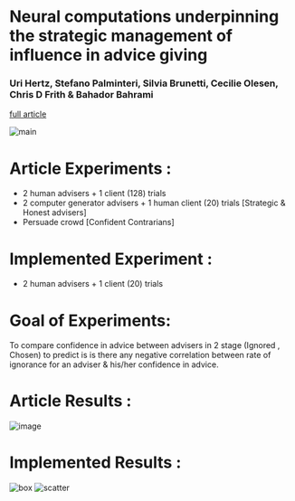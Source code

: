 # Neural computations underpinning the strategic management of influence in advice giving
### Uri Hertz, Stefano Palminteri, Silvia Brunetti, Cecilie Olesen, Chris D Frith & Bahador Bahrami 
[full article](https://www.nature.com/articles/s41467-017-02314-5)



![main](https://media.springernature.com/lw685/springer-static/image/art%3A10.1038%2Fs41467-017-02314-5/MediaObjects/41467_2017_2314_Fig1_HTML.jpg?as=webp)


# Article Experiments : 
- 2 human advisers + 1 client (128) trials
- 2 computer generator advisers + 1  human client (20) trials [Strategic & Honest advisers]
- Persuade crowd [Confident Contrarians]



# Implemented Experiment : 
- 2 human advisers + 1 client (20) trials
 
 


# Goal of Experiments: 
To compare confidence in advice between  advisers in 2 stage (Ignored , Chosen) to predict is is there any negative correlation between rate of ignorance for an adviser & his/her confidence in advice.


# Article Results : 

![image](https://user-images.githubusercontent.com/74482108/126053594-6e16b735-9021-4b4a-bc0f-88eefad75baa.png)

# Implemented Results : 

![box](https://user-images.githubusercontent.com/74482108/126053554-2e229741-072b-401f-b6bb-2f653efd0aca.png)
![scatter](https://user-images.githubusercontent.com/74482108/126053555-84da150f-5be0-4d51-b59e-097eb5e252ec.png)

